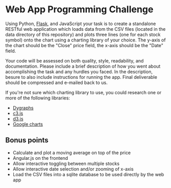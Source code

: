 Web App Programming Challenge
=============================

Using Python, [Flask](http://flask.pocoo.org), and JavaScript your task is to create a standalone RESTful
web application which loads data from the CSV files (located in the data directory of this repository) and 
plots three lines (one for each stock symbol) onto the chart using a charting library of your choice. The 
y-axis of the chart should be the "Close" price field, the x-axis should be the "Date" field.

Your code will be assessed on both quality, style, readability, and documentation. Please include a brief description of how you went about accomplishing the task and any hurdles you faced. In the description, besure to also include instructions for running the app. Final deliverable should be compressed and e-mailed back to us.

If you're not sure which charting library to use, you could research one or more of the following libraries:

- [Dygraphs](http://dygraphs.com)
- [c3.js](http://c3js.org)
- [d3.js](http://d3js.org)
- [Google charts](https://developers.google.com/chart)

Bonus points
------------
- Calculate and plot a moving average on top of the price
- Angular.js on the frontend
- Allow interactive toggling between multiple stocks
- Allow interactive date selection and/or zooming of x-axis
- Load the CSV files into a sqlite database to be used directly by the web app
